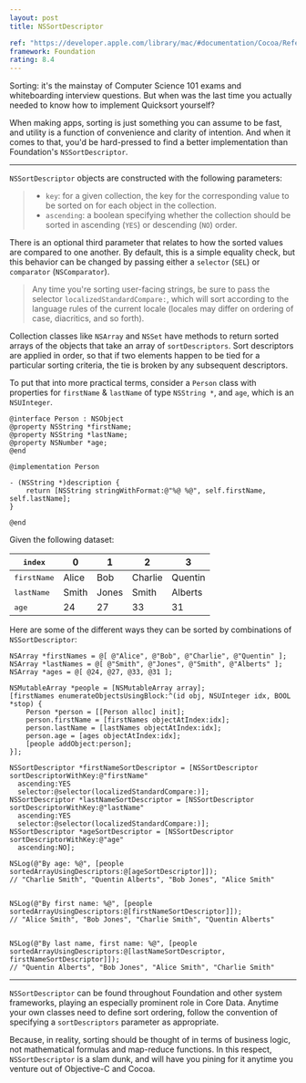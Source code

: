 ```yaml
---
layout: post
title: NSSortDescriptor

ref: "https://developer.apple.com/library/mac/#documentation/Cocoa/Reference/Foundation/Classes/NSSortDescriptor_Class/Reference/Reference.html"
framework: Foundation
rating: 8.4
---
```


Sorting: it's the mainstay of Computer Science 101 exams and whiteboarding interview questions. But when was the last time you actually needed to know how to implement Quicksort yourself? 

When making apps, sorting is just something you can assume to be fast, and utility is a function of convenience and clarity of intention. And when it comes to that, you'd be hard-pressed to find a better implementation than Foundation's `NSSortDescriptor`.

* * *

`NSSortDescriptor` objects are constructed with the following parameters:

> - `key`: for a given collection, the key for the corresponding value to be sorted on for each object in the collection.
> - `ascending`: a boolean specifying whether the collection should be sorted in ascending (`YES`) or descending (`NO`) order.

There is an optional third parameter that relates to how the sorted values are compared to one another. By default, this is a simple equality check, but this behavior can be changed by passing either a `selector` (`SEL`) or `comparator` (`NSComparator`). 

> Any time you're sorting user-facing strings, be sure to pass the selector `localizedStandardCompare:`, which will sort according to the language rules of the current locale (locales may differ on ordering of case, diacritics, and so forth).

Collection classes like `NSArray` and `NSSet` have methods to return sorted arrays of the objects that take an array of `sortDescriptors`. Sort descriptors are applied in order, so that if two elements happen to be tied for a particular sorting criteria, the tie is broken by any subsequent descriptors.

To put that into more practical terms, consider a `Person` class with properties for `firstName` & `lastName` of type `NSString *`, and `age`, which is an `NSUInteger`. 

~~~{objective-c}
@interface Person : NSObject
@property NSString *firstName;
@property NSString *lastName;
@property NSNumber *age;
@end

@implementation Person

- (NSString *)description {
    return [NSString stringWithFormat:@"%@ %@", self.firstName, self.lastName];
}

@end
~~~

Given the following dataset:

<table>
  <thead>
    <tr>
      <th><tt>index</tt></th>
      <th>0</th>
      <th>1</th>
      <th>2</th>
      <th>3</th>
    </tr>
  </thead>
  <tbody>
    <tr>
      <td><tt>firstName</tt></td>
      <td>Alice</td>
      <td>Bob</td>
      <td>Charlie</td>
      <td>Quentin</td>
    </tr>
    <tr>
      <td><tt>lastName</tt></td>
      <td>Smith</td>
      <td>Jones</td>
      <td>Smith</td>
      <td>Alberts</td>
    </tr>
    <tr>
      <td><tt>age</tt></td>
      <td>24</td>
      <td>27</td>
      <td>33</td>
      <td>31</td>
    </tr>
  </tbody>
</table>

Here are some of the different ways they can be sorted by combinations of `NSSortDescriptor`:

~~~{objective-c}
NSArray *firstNames = @[ @"Alice", @"Bob", @"Charlie", @"Quentin" ];
NSArray *lastNames = @[ @"Smith", @"Jones", @"Smith", @"Alberts" ];
NSArray *ages = @[ @24, @27, @33, @31 ];

NSMutableArray *people = [NSMutableArray array];
[firstNames enumerateObjectsUsingBlock:^(id obj, NSUInteger idx, BOOL *stop) {
    Person *person = [[Person alloc] init];
    person.firstName = [firstNames objectAtIndex:idx];
    person.lastName = [lastNames objectAtIndex:idx];
    person.age = [ages objectAtIndex:idx];
    [people addObject:person];
}];

NSSortDescriptor *firstNameSortDescriptor = [NSSortDescriptor sortDescriptorWithKey:@"firstName" 
  ascending:YES 
  selector:@selector(localizedStandardCompare:)];
NSSortDescriptor *lastNameSortDescriptor = [NSSortDescriptor sortDescriptorWithKey:@"lastName" 
  ascending:YES 
  selector:@selector(localizedStandardCompare:)];
NSSortDescriptor *ageSortDescriptor = [NSSortDescriptor sortDescriptorWithKey:@"age" 
  ascending:NO];

NSLog(@"By age: %@", [people sortedArrayUsingDescriptors:@[ageSortDescriptor]]);
// "Charlie Smith", "Quentin Alberts", "Bob Jones", "Alice Smith"


NSLog(@"By first name: %@", [people sortedArrayUsingDescriptors:@[firstNameSortDescriptor]]);
// "Alice Smith", "Bob Jones", "Charlie Smith", "Quentin Alberts"


NSLog(@"By last name, first name: %@", [people sortedArrayUsingDescriptors:@[lastNameSortDescriptor, firstNameSortDescriptor]]);
// "Quentin Alberts", "Bob Jones", "Alice Smith", "Charlie Smith"
~~~

* * *

`NSSortDescriptor` can be found throughout Foundation and other system frameworks, playing an especially prominent role in Core Data. Anytime your own classes need to define sort ordering, follow the convention of specifying a `sortDescriptors` parameter as appropriate.

Because, in reality, sorting should be thought of in terms of business logic, not mathematical formulas and map-reduce functions. In this respect, `NSSortDescriptor` is a slam dunk, and will have you pining for it anytime you venture out of Objective-C and Cocoa.
